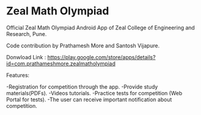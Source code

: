 # Zeal Math Olympiad

Official Zeal Math Olympiad Android App of Zeal College of Engineering and Research, Pune.

Code contribution by Prathamesh More and Santosh Vijapure.

Donwload Link : https://play.google.com/store/apps/details?id=com.prathameshmore.zealmatholympiad

Features: 

-Registration for competition through the app.
-Provide study materials(PDFs).
-Videos tutorials.
-Practice tests for competition (Web Portal for tests).
-The user can receive important notification about competition.

